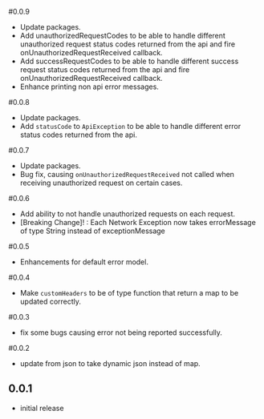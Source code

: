 #0.0.9
- Update packages.
- Add unauthorizedRequestCodes to be able to handle different unauthorized request status codes returned from the api and fire onUnauthorizedRequestReceived callback.
- Add successRequestCodes to be able to handle different success request status codes returned from the api and fire onUnauthorizedRequestReceived callback.
- Enhance printing non api error messages.

#0.0.8
- Update packages.
- Add `statusCode` to `ApiException` to be able to handle different error status codes returned from the api.


#0.0.7
- Update packages.
- Bug fix, causing `onUnauthorizedRequestReceived` not called when receiving unauthorized request on certain cases.


#0.0.6
- Add ability to not handle unauthorized requests on each request.
- [Breaking Change]! : Each Network Exception now takes errorMessage of type String instead of exceptionMessage

#0.0.5 
- Enhancements for default error model.

#0.0.4
- Make `customHeaders` to be of type function that return a map to be updated correctly.

#0.0.3
- fix some bugs causing error not being reported successfully.

#0.0.2
- update from json to take dynamic json instead of map.

## 0.0.1 
- initial release
